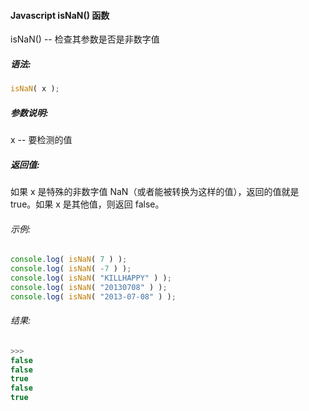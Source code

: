 #### Javascript isNaN() 函数

  isNaN() -- 检查其参数是否是非数字值

##### 语法:

  ```javascript
  isNaN( x );
  ```

##### 参数说明:

  x -- 要检测的值

##### 返回值:

  如果 x 是特殊的非数字值 NaN（或者能被转换为这样的值），返回的值就是 true。如果 x 是其他值，则返回 false。

###### 示例:

  ```javascript
  console.log( isNaN( 7 ) );
  console.log( isNaN( -7 ) );
  console.log( isNaN( "KILLHAPPY" ) );
  console.log( isNaN( "20130708" ) );
  console.log( isNaN( "2013-07-08" ) );
  ```

###### 结果:

  ```javascript
  >>>
  false
  false
  true
  false
  true
  ```
